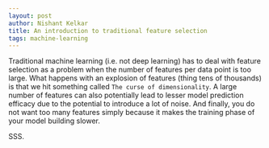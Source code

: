 ```yaml
---
layout: post
author: Nishant Kelkar
title: An introduction to traditional feature selection
tags: machine-learning
---
```


Traditional machine learning (i.e. not deep learning) has to deal with feature selection as a problem when the number of features per data point is too large.
What happens with an explosion of features (thing tens of thousands) is that we hit something called `The curse of dimensionality`.
A large number of features can also potentially lead to lesser model prediction efficacy due to the potential to introduce a lot of noise.
And finally, you do not want too many features simply because it makes the training phase of your model building slower.

SSS.
